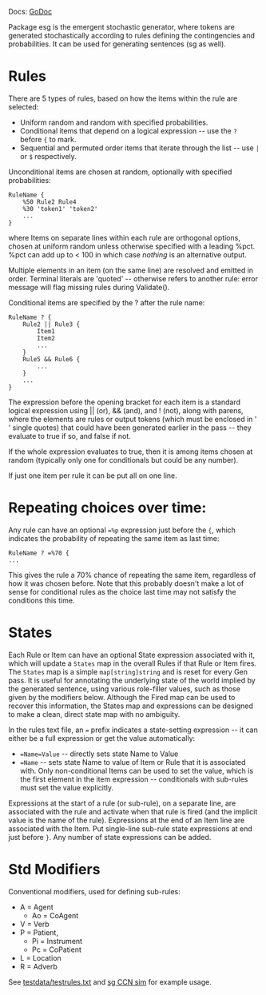 Docs: [GoDoc](https://pkg.go.dev/github.com/emer/emergent/esg)

Package esg is the emergent stochastic generator, where tokens are generated stochastically according to rules defining the contingencies and probabilities.  It can be used for generating sentences (sg as well).

# Rules

There are 5 types of rules, based on how the items within the rule are selected:
* Uniform random and random with specified probabilities.
* Conditional items that depend on a logical expression -- use the `?` before `{` to mark.
* Sequential and permuted order items that iterate through the list -- use `|` or `$` respectively.

Unconditional items are chosen at random, optionally with specified probabilities:

```
RuleName {
    %50 Rule2 Rule4
    %30 'token1' 'token2'
    ...
}
```

where Items on separate lines within each rule are orthogonal options, chosen at uniform random unless otherwise specified with a leading %pct. %pct can add up to < 100 in which case *nothing* is an alternative output.

Multiple elements in an item (on the same line) are resolved and emitted in order. Terminal literals are 'quoted' -- otherwise refers to another rule: error message will flag missing rules during Validate().

Conditional items are specified by the ? after the rule name:

```
RuleName ? {
    Rule2 || Rule3 {
        Item1
        Item2
        ...
    }
    Rule5 && Rule6 {
        ...
    }
    ...
}
```

The expression before the opening bracket for each item is a standard logical expression using || (or), && (and), and ! (not), along with parens, where the elements are rules or output tokens (which must be enclosed in ' ' single quotes) that could have been generated earlier in the pass -- they evaluate to true if so, and false if not.

If the whole expression evaluates to true, then it is among items chosen at random (typically only one for conditionals but could be any number).

If just one item per rule it can be put all on one line.

# Repeating choices over time:

Any rule can have an optional `=%p` expression just before the `{`, which indicates the probability of repeating the same item as last time:

```
RuleName ? =%70 {
...
```

This gives the rule a 70% chance of repeating the same item, regardless of how it was chosen before.  Note that this probably doesn't make a lot of sense for conditional rules as the choice last time may not satisfy the conditions this time.

# States

Each Rule or Item can have an optional State expression associated with it, which will update a `States` map in the overall Rules if that Rule or Item fires.  The `States` map is a simple `map[string]string` and is reset for every Gen pass.  It is useful for annotating the underlying state of the world implied by the generated sentence, using various role-filler values, such as those given by the modifiers below.  Although the Fired map can be used to recover this information, the States map and expressions can be designed to make a clean, direct state map with no ambiguity.

In the rules text file, an `=` prefix indicates a state-setting expression -- it can either be a full expression or get the value automatically:
* `=Name=Value` -- directly sets state Name to Value
* `=Name`  -- sets state Name to value of Item or Rule that it is associated with.  Only non-conditional Items can be used to set the value, which is the first element in the item expression -- conditionals with sub-rules must set the value explicitly.

Expressions at the start of a rule (or sub-rule), on a separate line, are associated with the rule and activate when that rule is fired (and the implicit value is the name of the rule).  Expressions at the end of an Item line are associated with the Item.  Put single-line sub-rule state expressions at end just before `}`.  Any number of state expressions can be added.

# Std Modifiers

Conventional modifiers, used for defining sub-rules:
* A = Agent
    + Ao = CoAgent
* V = Verb
* P = Patient,
    + Pi = Instrument
    + Pc = CoPatient
* L = Location
* R = Adverb

See [testdata/testrules.txt](https://github.com/emer/emergent/blob/master/esg/testdata/testrules.txt) and [sg CCN sim](https://github.com/CompCogNeuro/sims/blob/master/ch9/sg) for example usage.

